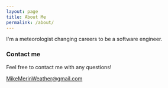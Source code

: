 ```yaml
---
layout: page
title: About Me
permalink: /about/
---
```


I'm a meteorologist changing careers to be a software engineer.

### Contact me

Feel free to contact me with any questions!

[MikeMerinWeather@gmail.com](mailto:mikemerinweather@gmail.com)
